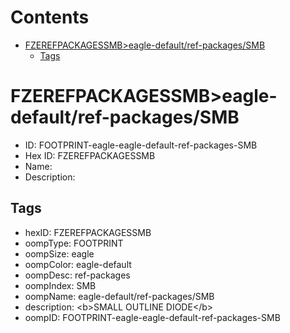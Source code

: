 



Contents
========

* [FZEREFPACKAGESSMB>eagle-default/ref-packages/SMB](#fzerefpackagessmbeagle-defaultref-packagessmb)
	* [Tags](#tags)

# FZEREFPACKAGESSMB>eagle-default/ref-packages/SMB

- ID: FOOTPRINT-eagle-eagle-default-ref-packages-SMB
- Hex ID: FZEREFPACKAGESSMB
- Name: 
- Description: 

## Tags

- hexID: FZEREFPACKAGESSMB
- oompType: FOOTPRINT
- oompSize: eagle
- oompColor: eagle-default
- oompDesc: ref-packages
- oompIndex: SMB
- oompName: eagle-default/ref-packages/SMB
- description: &lt;b&gt;SMALL OUTLINE DIODE&lt;/b&gt;
- oompID: FOOTPRINT-eagle-eagle-default-ref-packages-SMB
